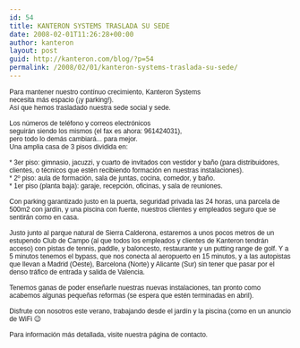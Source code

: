 ```yaml
---
id: 54
title: KANTERON SYSTEMS TRASLADA SU SEDE
date: 2008-02-01T11:26:28+00:00
author: kanteron
layout: post
guid: http://kanteron.com/blog/?p=54
permalink: /2008/02/01/kanteron-systems-traslada-su-sede/
---
```

<p style="font: normal normal normal 12px/normal Helvetica;margin: 0px">
  Para mantener nuestro contínuo crecimiento, Kanteron Systems
</p>

<p style="font: normal normal normal 12px/normal Helvetica;margin: 0px">
  necesita más espacio (¡y parking!).
</p>

<p style="font: normal normal normal 12px/normal Helvetica;margin: 0px">
  Así que hemos trasladado nuestra sede social y sede.
</p>

<p style="font: normal normal normal 12px/normal Helvetica;margin: 0px">
  &nbsp;
</p>

<p style="font: normal normal normal 12px/normal Helvetica;margin: 0px">
  Los números de teléfono y correos electrónicos
</p>

<p style="font: normal normal normal 12px/normal Helvetica;margin: 0px">
  seguirán siendo los mismos (el fax es ahora: 961424031),
</p>

<p style="font: normal normal normal 12px/normal Helvetica;margin: 0px">
  pero todo lo demás cambiará... para mejor.
</p>

<p style="font: normal normal normal 12px/normal Helvetica;margin: 0px">
  Una amplia casa de 3 pisos dividida en:
</p>

<p style="font: normal normal normal 12px/normal Helvetica;margin: 0px">
  &nbsp;
</p>

<p style="font: normal normal normal 12px/normal Helvetica;margin: 0px">
  * 3er piso: gimnasio, jacuzzi, y cuarto de invitados con vestidor y baño (para distribuidores, clientes, o técnicos que estén recibiendo formación en nuestras instalaciones).
</p>

<p style="font: normal normal normal 12px/normal Helvetica;margin: 0px">
  * 2º piso: aula de formación, sala de juntas, cocina, comedor, y baño.
</p>

<p style="font: normal normal normal 12px/normal Helvetica;margin: 0px">
  * 1er piso (planta baja): garaje, recepción, oficinas, y sala de reuniones.
</p>

<p style="font: normal normal normal 12px/normal Helvetica;margin: 0px">
  &nbsp;
</p>

<p style="font: normal normal normal 12px/normal Helvetica;margin: 0px">
  Con parking garantizado justo en la puerta, seguridad privada las 24 horas, una parcela de 500m2 con jardín, y una piscina con fuente, nuestros clientes y empleados seguro que se sentirán como en casa.
</p>

<p style="font: normal normal normal 12px/normal Helvetica;margin: 0px">
  &nbsp;
</p>

<p style="font: normal normal normal 12px/normal Helvetica;margin: 0px">
  Justo junto al parque natural de Sierra Calderona, estaremos a unos pocos metros de un estupendo Club de Campo (al que todos los empleados y clientes de Kanteron tendrán acceso) con pistas de tennis, paddle, y baloncesto, restaurante y un putting range de golf. Y a 5 minutos tenemos el bypass, que nos conecta al aeropuerto en 15 minutos, y a las autopistas que llevan a Madrid (Oeste), Barcelona (Norte) y Alicante (Sur) sin tener que pasar por el denso tráfico de entrada y salida de Valencia.
</p>

<p style="font: normal normal normal 12px/normal Helvetica;margin: 0px">
  &nbsp;
</p>

<p style="font: normal normal normal 12px/normal Helvetica;margin: 0px">
  Tenemos ganas de poder enseñarle nuestras nuevas instalaciones, tan pronto como acabemos algunas pequeñas reformas (se espera que estén terminadas en abril).
</p>

<p style="font: normal normal normal 12px/normal Helvetica;margin: 0px">
  &nbsp;
</p>

<p style="font: normal normal normal 12px/normal Helvetica;margin: 0px">
  Disfrute con nosotros este verano, trabajando desde el jardín y la piscina (como en un anuncio de WiFi 😉
</p>

<p style="font: normal normal normal 12px/normal Helvetica;margin: 0px">
  &nbsp;
</p>

<p style="font: normal normal normal 12px/normal Helvetica;margin: 0px">
  Para información más detallada, visite nuestra página de contacto.
</p>